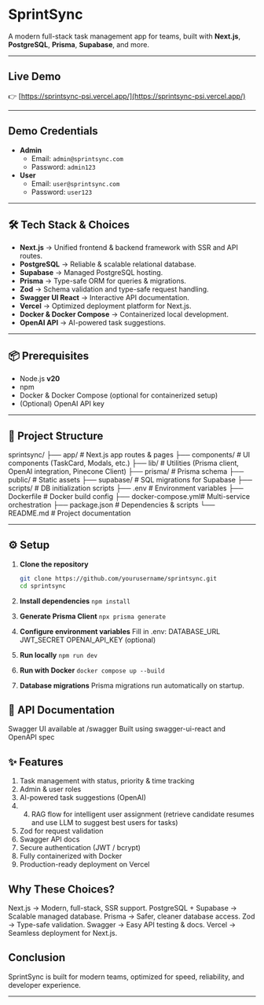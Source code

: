 # SprintSync

A modern full-stack task management app for teams, built with **Next.js**, **PostgreSQL**, **Prisma**, **Supabase**, and more.

---

## Live Demo

👉 [https://sprintsync-psi.vercel.app/](https://sprintsync-psi.vercel.app/)

---

## Demo Credentials

- **Admin**
  - Email: `admin@sprintsync.com`
  - Password: `admin123`
- **User**
  - Email: `user@sprintsync.com`
  - Password: `user123`

---

## 🛠 Tech Stack & Choices

- **Next.js** → Unified frontend & backend framework with SSR and API routes.  
- **PostgreSQL** → Reliable & scalable relational database.  
- **Supabase** → Managed PostgreSQL hosting.  
- **Prisma** → Type-safe ORM for queries & migrations.  
- **Zod** → Schema validation and type-safe request handling.  
- **Swagger UI React** → Interactive API documentation.  
- **Vercel** → Optimized deployment platform for Next.js.  
- **Docker & Docker Compose** → Containerized local development.  
- **OpenAI API** → AI-powered task suggestions.  

---

## 📦 Prerequisites

- Node.js **v20**  
- npm  
- Docker & Docker Compose (optional for containerized setup)   
- (Optional) OpenAI API key  

---

## 📂 Project Structure

sprintsync/
├── app/ # Next.js app routes & pages
├── components/ # UI components (TaskCard, Modals, etc.)
├── lib/ # Utilities (Prisma client, OpenAI integration, Pinecone Client)
├── prisma/ # Prisma schema
├── public/ # Static assets
├── supabase/ # SQL migrations for Supabase
├── scripts/ # DB initialization scripts
├── .env # Environment variables
├── Dockerfile # Docker build config
├── docker-compose.yml# Multi-service orchestration
├── package.json # Dependencies & scripts
└── README.md # Project documentation


---

## ⚙️ Setup

1. **Clone the repository**
   ```sh
   git clone https://github.com/yourusername/sprintsync.git
   cd sprintsync
   ```

2. **Install dependencies**
    ```npm install```

3. **Generate Prisma Client**
    ```npx prisma generate```

4. **Configure environment variables**
  Fill in .env:
  DATABASE_URL
  JWT_SECRET
  OPENAI_API_KEY (optional)

5. **Run locally**
 ```npm run dev```

6. **Run with Docker**
  ```docker compose up --build```

7. **Database migrations**
  Prisma migrations run automatically on startup.

## 📖 API Documentation
  Swagger UI available at /swagger
  Built using swagger-ui-react and OpenAPI spec

## ✨ Features
1. Task management with status, priority & time tracking
2. Admin & user roles
3. AI-powered task suggestions (OpenAI)
4. 4. RAG flow for intelligent user assignment (retrieve candidate resumes and use LLM to suggest best users for tasks)
5. Zod for request validation
6. Swagger API docs
7. Secure authentication (JWT / bcrypt)
8. Fully containerized with Docker
9. Production-ready deployment on Vercel

## Why These Choices?
Next.js → Modern, full-stack, SSR support.
PostgreSQL + Supabase → Scalable managed database.
Prisma → Safer, cleaner database access.
Zod → Type-safe validation.
Swagger → Easy API testing & docs.
Vercel → Seamless deployment for Next.js.

## Conclusion
SprintSync is built for modern teams, optimized for speed, reliability, and developer experience.

---